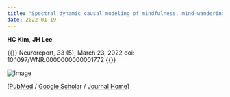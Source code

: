```yaml
---
title: "Spectral dynamic causal modeling of mindfulness, mind-wandering, and resting-state in the triple network using fMRI"
date: 2022-01-19
---
```


**HC Kim**, **JH Lee**

{{<format bright-green>}}
Neuroreport, 33 (5), March 23, 2022 doi: 10.1097/WNR.0000000000001772
{{</format>}}

![Image](//bspl.korea.ac.kr/Board/Articles/cover_kim_and_lee_NR_2022.png) 

[[PubMed](https://pubmed.ncbi.nlm.nih.gov/) /
[Google Scholar](https://scholar.google.com/scholar?hl=en&as_sdt=0%2C5&q=Spectral+dynamic+causal+modeling+of+mindfulness%2C+mind-wandering%2C+and+resting-state+in+the+triple+network+using+fMRI&btnG=) /
[Journal Home](https://journals.lww.com/neuroreport/Fulltext/2022/03020/Spectral_dynamic_causal_modeling_of_mindfulness,.4.aspx)]

